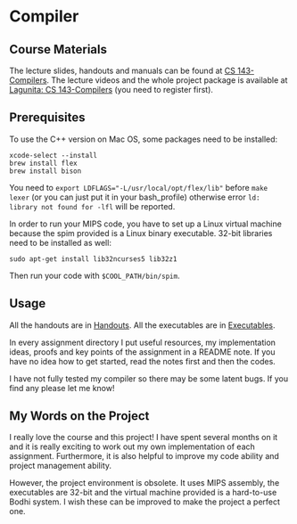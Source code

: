 # Compiler

## Course Materials

The lecture slides, handouts and manuals can be found at [CS 143-Compilers](http://web.stanford.edu/class/cs143/). The lecture videos and the whole project package is available at [Lagunita: CS 143-Compilers](https://lagunita.stanford.edu/courses/Engineering/Compilers/Fall2014/course/) (you need to register first).

## Prerequisites

To use the C++ version on Mac OS, some packages need to be installed:
```
xcode-select --install
brew install flex
brew install bison
```
You need to `export LDFLAGS="-L/usr/local/opt/flex/lib"` before `make lexer` (or you can just put it in your bash_profile) otherwise error `ld: library not found for -lfl` will be reported.

In order to run your MIPS code, you have to set up a Linux virtual machine because the spim provided is a Linux binary executable. 32-bit libraries need to be installed as well:
```
sudo apt-get install lib32ncurses5 lib32z1
```
Then run your code with `$COOL_PATH/bin/spim`.

## Usage

All the handouts are in [Handouts](Handouts). All the executables are in [Executables](Executables).

In every assignment directory I put useful resources, my implementation ideas, proofs and key points of the assignment in a README note. If you have no idea how to get started, read the notes first and then the codes.

I have not fully tested my compiler so there may be some latent bugs. If you find any please let me know!

## My Words on the Project

I really love the course and this project! I have spent several months on it and it is really exciting to work out my own implementation of each assignment. Furthermore, it is also helpful to improve my code ability and project management ability.

However, the project environment is obsolete. It uses MIPS assembly, the executables are 32-bit and the virtual machine provided is a hard-to-use Bodhi system. I wish these can be improved to make the project a perfect one.